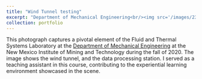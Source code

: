 ```yaml
---
title: "Wind Tunnel testing"
excerpt: "Department of Mechanical Engineering<br/><img src='/images/23.jpg' width='300' ><img src='/images/24.jpg' width='300' >"
collection: portfolio
---
```

This photograph captures a pivotal element of the Fluid and Thermal Systems Laboratory at the [Department of Mechanical Engineering](https://nmt.edu/academics/mtls/index.php) at the New Mexico Institute of Mining and Technology during the fall of 2020. 
The image shows the wind tunnel, and the data processing station. I served as a teaching assistant in this course, contributing to the experiential learning environment showcased in the scene.

